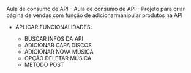 Aula de consumo de API - 
Aula de consumo de API - Projeto para criar página de vendas com função de adicionarmanipular produtos na API

- APLICAR FUNCIONALIDADES:
  
  * BUSCAR INFOS DA API
  * ADICIONAR CAPA DISCOS
  * ADICIONAR NOVA MÚSICA
  * OPÇÃO DELETAR MÚSICA
  * METODO POST
